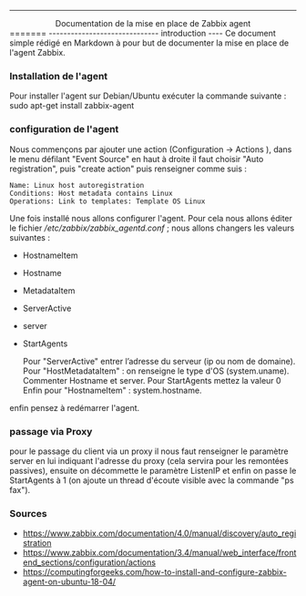   --------------------------------------------------
<center>Documentation de la mise en place de Zabbix agent</center>
=======
------------------------------
introduction
----
Ce document simple rédigé en Markdown à pour but de documenter la mise en place de l'agent Zabbix.

### Installation de l'agent

Pour installer l'agent sur Debian/Ubuntu exécuter la commande suivante :
    sudo apt-get install zabbix-agent

### configuration de l'agent
Nous commençons par ajouter une action (Configuration -> Actions ), dans le menu défilant "Event Source" en haut à droite il faut choisir "Auto registration", puis "create action" puis renseigner comme suis :

    Name: Linux host autoregistration
    Conditions: Host metadata contains Linux
    Operations: Link to templates: Template OS Linux

Une fois installé nous allons configurer l'agent. Pour cela nous allons éditer le fichier */etc/zabbix/zabbix_agentd.conf* ;
nous allons changers les valeurs suivantes :
* HostnameItem
* Hostname
* MetadataItem  
* ServerActive
* server
* StartAgents


    Pour "ServerActive" entrer l’adresse du serveur (ip ou nom de domaine).
    Pour "HostMetadataItem" : on renseigne le type d'OS (system.uname).
    Commenter Hostname et server.
    Pour StartAgents mettez la valeur 0
    Enfin pour "HostnameItem" : system.hostname.


enfin pensez à redémarrer l'agent.

### passage via Proxy
pour le passage du client via un proxy il nous faut renseigner le paramètre server en lui indiquant l'adresse du proxy (cela servira pour les remontées passives), ensuite on décommette le paramètre ListenIP et enfin on passe le StartAgents à 1 (on ajoute un thread d'écoute visible avec la commande "ps fax").

### Sources

* https://www.zabbix.com/documentation/4.0/manual/discovery/auto_registration
* https://www.zabbix.com/documentation/3.4/manual/web_interface/frontend_sections/configuration/actions
* https://computingforgeeks.com/how-to-install-and-configure-zabbix-agent-on-ubuntu-18-04/
